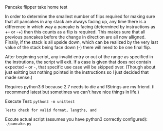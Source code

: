 Pancake flipper take home test

In order to determine the smallest number of flips required for making sure that 
all pancakes in any stack are always facing up, any time there is a difference
in which way a pancake is facing (determined by instructions as +- or -+) then this
counts as a flip is required. This makes sure that all previous pancakes before the
change in direction are all now alligned. Finally, if the stack is all upside down,
which can be realized by the very last value of the stack being face down (-) there
will need to be one final flip.

After beginning script, any invalid entry or out of the range as specified in the
instrutions, the script will exit. If a case is given that does not contain expected
`+` or `-`, that specific use case will be skipped over. (Though about just exitting
but nothing pointed in the instructions so I just decided that made sense.)

Requires python3.6 because 2.7 needs to die and fStrings are my friend. (I recommend
latest but sometimes we can't have nice things in life.)

Execute Test:
    `python3 -m unittest`

    Tests check for valid format, lengths, and 

Excute actual script (assumes you have python3 correctly configured):
    `./pancake.py`
